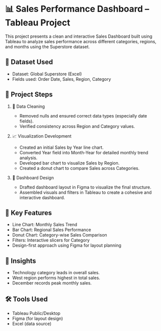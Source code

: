 # 📊 Sales Performance Dashboard – Tableau Project

This project presents a clean and interactive Sales Dashboard built using Tableau to analyze sales performance across different categories, regions, and months using the Superstore dataset.

## 📁 Dataset Used
- Dataset: Global Superstore (Excel)
- Fields used: Order Date, Sales, Region, Category

## 🔧 Project Steps

1. 🧹 Data Cleaning  
   - Removed nulls and ensured correct data types (especially date fields).  
   - Verified consistency across Region and Category values.

2. 📈 Visualization Development  
   - Created an initial Sales by Year line chart.  
   - Converted Year field into Month-Year for detailed monthly trend analysis.  
   - Developed bar chart to visualize Sales by Region.  
   - Created a donut chart to compare Sales across Categories.

3. 🎨 Dashboard Design  
   - Drafted dashboard layout in Figma to visualize the final structure.  
   - Assembled visuals and filters in Tableau to create a cohesive and interactive dashboard.

## 📌 Key Features

- Line Chart: Monthly Sales Trend  
- Bar Chart: Regional Sales Performance  
- Donut Chart: Category-wise Sales Comparison  
- Filters: Interactive slicers for Category  
- Design-first approach using Figma for layout planning

## 📍 Insights

- Technology category leads in overall sales.  
- West region performs highest in total sales.  
- December records peak monthly sales.

## 🛠 Tools Used

- Tableau Public/Desktop  
- Figma (for layout design)  
- Excel (data source)

